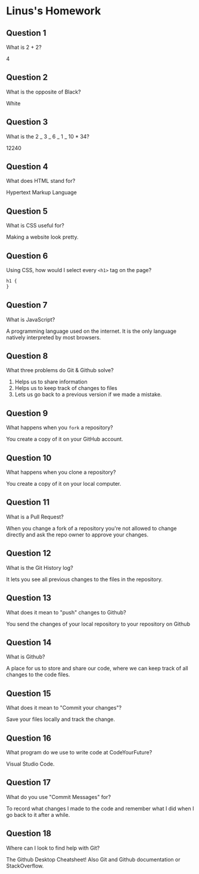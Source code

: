 # Linus's Homework

## Question 1

What is 2 + 2?

4

## Question 2

What is the opposite of Black?

White

## Question 3

What is the 2 _ 3 _ 6 _ 1 _ 10 \* 34?

12240

## Question 4

What does HTML stand for?

Hypertext Markup Language

## Question 5

What is CSS useful for?

Making a website look pretty.

## Question 6

Using CSS, how would I select every `<h1>` tag on the page?

```css
h1 {
}
```

## Question 7

What is JavaScript?

A programming language used on the internet. It is the only language natively interpreted by most browsers.

## Question 8

What three problems do Git & Github solve?

1. Helps us to share information
2. Helps us to keep track of changes to files
3. Lets us go back to a previous version if we made a mistake.

## Question 9

What happens when you `fork` a repository?

You create a copy of it on your GitHub account.

## Question 10

What happens when you clone a repository?

You create a copy of it on your local computer.

## Question 11

What is a Pull Request?

When you change a fork of a repository you're not allowed to change directly and ask the repo owner to approve your changes.

## Question 12

What is the Git History log?

It lets you see all previous changes to the files in the repository.

## Question 13

What does it mean to "push" changes to Github?

You send the changes of your local repository to your repository on Github

## Question 14

What is Github?

A place for us to store and share our code, where we can keep track of all changes to the code files.

## Question 15

What does it mean to "Commit your changes"?

Save your files locally and track the change.

## Question 16

What program do we use to write code at CodeYourFuture?

Visual Studio Code.

## Question 17

What do you use "Commit Messages" for?

To record what changes I made to the code and remember what I did when I go back to it after a while.

## Question 18

Where can I look to find help with Git?

The Github Desktop Cheatsheet! Also Git and Github documentation or StackOverflow.
